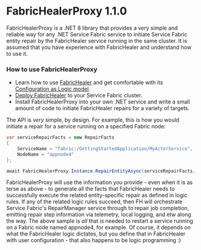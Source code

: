 # FabricHealerProxy 1.1.0

FabricHealerProxy is a .NET 8 library that provides a very simple and reliable way for any .NET Service Fabric service to initiate Service Fabric entity repair by the FabricHealer service running in the same cluster. It is assumed that you have experience with FabricHealer and understand how to use it.

### How to use FabricHealerProxy

- Learn how to use [FabricHealer](https://github.com/microsoft/service-fabric-healer) and get comfortable with its [Configuration as Logic model](https://github.com/microsoft/service-fabric-healer/blob/main/Documentation/LogicWorkflows.md).
- [Deploy FabricHealer](https://github.com/microsoft/service-fabric-healer#deploy-fabrichealer) to your Service Fabric cluster.
- Install FabricHealerProxy into your own .NET service and write a small amount of code to initiate FabricHealer repairs for a variety of targets. 

The API is *very* simple, by design. For example, this is how you would initiate a repair for a service running on a specified Fabric node:

```C#
var serviceRepairFacts = new RepairFacts
{
    ServiceName = "fabric:/GettingStartedApplication/MyActorService",
    NodeName = "appnode4"
};

await FabricHealerProxy.Instance.RepairEntityAsync(serviceRepairFacts, cancellationToken);
```

FabricHealerProxy will use the information you provide - even when it is as terse as above - to generate all the facts that FabricHealer needs to successfully execute the related entity-specific repair as defined in logic rules. If any of the related logic rules succeed,
then FH will orchestrate Service Fabric's RepairManager service through to repair job completion, emitting repair step information via telemetry, local logging, and etw along the way.
The above sample is *all* that is needed to restart a service running on a Fabric node named appnode4, for example. Of course, it depends on what the FabricHealer logic dictates, but you define that in FabricHealer with user configuration - that also happens to be logic programming :)